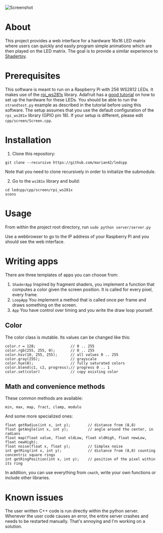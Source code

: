 ![Screenshot](https://i.imgur.com/dB2leW9.png)

# About

This project provides a web interface for a hardware 16x16 LED matrix where users can quickly and easily program simple animations which are then played on the LED matrix.
The goal is to provide a similar experience to [Shadertoy](https://shadertoy.com).

# Prerequisites
This software is meant to run on a Raspberry Pi with 256 WS2812 LEDs.
It makes use of the [rpi_ws281x](https://github.com/jgarff/rpi_ws281x) library.
Adafruit has a [good tutorial](https://learn.adafruit.com/neopixels-on-raspberry-pi?view=all) on how to set up the hardware for these LEDs.
You should be able to run the `strandtest.py` example as described in the tutorial before using this software.
The setup assumes that you use the default configuration of the `rpi_ws281x` library (GPIO pin 18).
If your setup is different, please edit `cpp/screen/Screen.cpp`.

# Installation

1. Clone this repository:
```
git clone --recursive https://github.com/marian42/ledcpp
```
Note that you need to clone recursively in order to initialize the submodule.

2.  Go to the `ws281x` library and build:
```
cd ledcpp/cpp/screen/rpi_ws281x
scons
```

# Usage

From within the project root directory, run `sudo python server/server.py`

Use a webbrowser to go to the IP address of your Raspberry Pi and you should see the web interface.

# Writing apps
There are three templates of apps you can choose from:
1. `ShaderApp` Inspired by fragment shaders, you implement a function that computes a color given the screen position.
It is called for every pixel, every frame.
2. `LoopApp` You implement a method that is called once per frame and draws something on the screen.
3. `App` You have control over timing and you write the draw loop yourself.

## Color
The color class is mutable. Its values can be changed like this:

```
color.r = 128;                // 0 .. 255
color.rgb(255, 255, 0);       // 0 .. 255
color.hsv(10, 255, 255);      // all values 0 .. 255
color.gray(255);              // grayscale
color.hue(0);                 // fully saturated colors
color.blend(c1, c2, progress);// progress 0 .. 1
color.set(color)              // copy existing color
```

## Math and convenience methods
These common methods are available:
```
min, max, map, fract, clamp, modulo
```

And some more specialized ones:
```
float getRadius(int x, int y);        // distance from (8,8)
float getAngle(int x, int y);         // angle around the center, in radians
float map(float value, float oldLow, float oldHigh, float newLow, float newHigh);
float noise(float x, float y);        // Simplex noise
int getRing(int x, int y);            // distance from (8,8) counting concentric square rings
int getRingPosition(int x, int y);    // position of the pixel within its ring
```
In addition, you can use everything from `cmath`, write your own functions or include other libraries.

# Known issues

The user written C++ code is run directly within the python server.
Whenever the user code causes an error, the entire server crashes and needs to be restarted manually.
That's annoying and I'm working on a solution.
